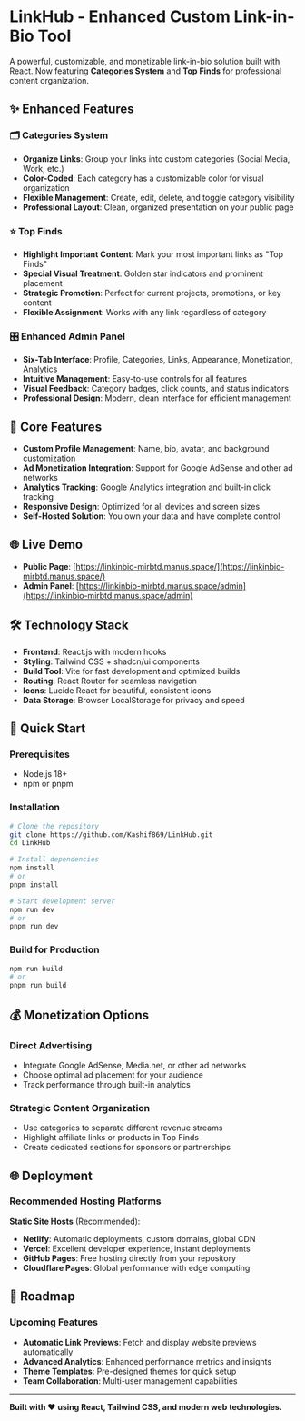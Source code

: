 # LinkHub - Enhanced Custom Link-in-Bio Tool

A powerful, customizable, and monetizable link-in-bio solution built with React. Now featuring **Categories System** and **Top Finds** for professional content organization.

## ✨ Enhanced Features

### 🗂️ Categories System
- **Organize Links**: Group your links into custom categories (Social Media, Work, etc.)
- **Color-Coded**: Each category has a customizable color for visual organization
- **Flexible Management**: Create, edit, delete, and toggle category visibility
- **Professional Layout**: Clean, organized presentation on your public page

### ⭐ Top Finds
- **Highlight Important Content**: Mark your most important links as "Top Finds"
- **Special Visual Treatment**: Golden star indicators and prominent placement
- **Strategic Promotion**: Perfect for current projects, promotions, or key content
- **Flexible Assignment**: Works with any link regardless of category

### 🎛️ Enhanced Admin Panel
- **Six-Tab Interface**: Profile, Categories, Links, Appearance, Monetization, Analytics
- **Intuitive Management**: Easy-to-use controls for all features
- **Visual Feedback**: Category badges, click counts, and status indicators
- **Professional Design**: Modern, clean interface for efficient management

## 🚀 Core Features

- **Custom Profile Management**: Name, bio, avatar, and background customization
- **Ad Monetization Integration**: Support for Google AdSense and other ad networks
- **Analytics Tracking**: Google Analytics integration and built-in click tracking
- **Responsive Design**: Optimized for all devices and screen sizes
- **Self-Hosted Solution**: You own your data and have complete control

## 🌐 Live Demo

- **Public Page**: [https://linkinbio-mirbtd.manus.space/](https://linkinbio-mirbtd.manus.space/)
- **Admin Panel**: [https://linkinbio-mirbtd.manus.space/admin](https://linkinbio-mirbtd.manus.space/admin)

## 🛠️ Technology Stack

- **Frontend**: React.js with modern hooks
- **Styling**: Tailwind CSS + shadcn/ui components
- **Build Tool**: Vite for fast development and optimized builds
- **Routing**: React Router for seamless navigation
- **Icons**: Lucide React for beautiful, consistent icons
- **Data Storage**: Browser LocalStorage for privacy and speed

## 🚀 Quick Start

### Prerequisites
- Node.js 18+ 
- npm or pnpm

### Installation

```bash
# Clone the repository
git clone https://github.com/Kashif869/LinkHub.git
cd LinkHub

# Install dependencies
npm install
# or
pnpm install

# Start development server
npm run dev
# or
pnpm run dev
```

### Build for Production

```bash
npm run build
# or
pnpm run build
```

## 💰 Monetization Options

### Direct Advertising
- Integrate Google AdSense, Media.net, or other ad networks
- Choose optimal ad placement for your audience
- Track performance through built-in analytics

### Strategic Content Organization
- Use categories to separate different revenue streams
- Highlight affiliate links or products in Top Finds
- Create dedicated sections for sponsors or partnerships

## 🌐 Deployment

### Recommended Hosting Platforms

**Static Site Hosts** (Recommended):
- **Netlify**: Automatic deployments, custom domains, global CDN
- **Vercel**: Excellent developer experience, instant deployments
- **GitHub Pages**: Free hosting directly from your repository
- **Cloudflare Pages**: Global performance with edge computing

## 🎯 Roadmap

### Upcoming Features
- **Automatic Link Previews**: Fetch and display website previews automatically
- **Advanced Analytics**: Enhanced performance metrics and insights
- **Theme Templates**: Pre-designed themes for quick setup
- **Team Collaboration**: Multi-user management capabilities

---

**Built with ❤️ using React, Tailwind CSS, and modern web technologies.**
